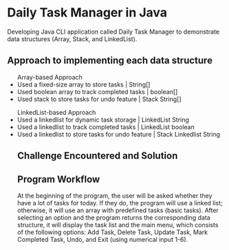 # Daily Task Manager in Java
Developing Java CLI application called Daily Task Manager to demonstrate data structures (Array, Stack, and LinkedList).

## Approach to implementing each data structure
<ul> Array-based Approach
<li> Used a fixed-size array to store tasks | String[]</li>
<li> Used boolean array to track completed tasks | boolean[]</li>
<li> Used stack to store tasks for undo feature | Stack String[] </li>
</ul>

<ul>LinkedList-based Approach
<li> Used a linkedlist for dynamic task storage | LinkedList String </li>
<li> Used a linkedlist to track completed tasks | LinkedList boolean </li>
<li> Used a linkedlist to store tasks for undo feature | Stack Linkedlist String</li>


## Challenge Encountered and Solution


## Program Workflow

At the beginning of the program, the user will be asked whether they have a lot of tasks for today. If they do, the program will use a linked list; otherwise, it will use an array with predefined tasks (basic tasks).
After selecting an option and the program returns the corresponding data structure, it will display the task list and the main menu, which consists of the following options: Add Task, Delete Task, Update Task, Mark Completed Task, Undo, and Exit (using numerical input 1-6).